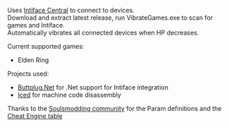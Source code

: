Uses [Intiface Central](https://intiface.com/central/) to connect to devices.  
Download and extract latest release, run VibrateGames.exe to scan for games and Intiface.  
Automatically vibrates all connected devices when HP decreases.

Current supported games:
* Elden Ring

Projects used:
* [Buttplug.Net](https://github.com/Yoooi0/Buttplug.Net) for .Net support for Intiface integration
* [Iced](https://github.com/icedland/iced) for machine code disassembly

Thanks to the [Soulsmodding community](http://soulsmodding.wikidot.com/) for the Param definitions and the [Cheat Engine table](https://github.com/The-Grand-Archives/Elden-Ring-CT-TGA)
